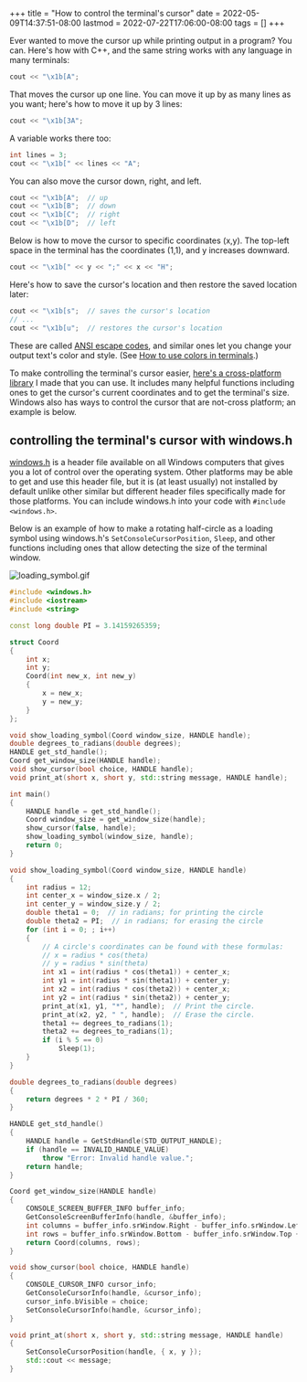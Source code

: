 +++
title = "How to control the terminal's cursor"
date = 2022-05-09T14:37:51-08:00
lastmod = 2022-07-22T17:06:00-08:00
tags = []
+++

Ever wanted to move the cursor up while printing output in a program? You can. Here's how with C++, and the same string works with any language in many terminals:

```cpp
cout << "\x1b[A";
```

That moves the cursor up one line. You can move it up by as many lines as you want; here's how to move it up by 3 lines:

```cpp
cout << "\x1b[3A";
```

A variable works there too:

```cpp
int lines = 3;
cout << "\x1b[" << lines << "A";
```

You can also move the cursor down, right, and left.

```cpp
cout << "\x1b[A";  // up
cout << "\x1b[B";  // down
cout << "\x1b[C";  // right
cout << "\x1b[D";  // left
```

Below is how to move the cursor to specific coordinates (x,y). The top-left space in the terminal has the coordinates (1,1), and y increases downward.

```cpp
cout << "\x1b[" << y << ";" << x << "H";
```

Here's how to save the cursor's location and then restore the saved location later:

```cpp
cout << "\x1b[s";  // saves the cursor's location
// ...
cout << "\x1b[u";  // restores the cursor's location
```

These are called [ANSI escape codes](https://en.wikipedia.org/wiki/ANSI_escape_code), and similar ones let you change your output text's color and style. (See [How to use colors in terminals](https://blog.chriswheeler.dev/how-to-use-colors-in-terminals).)

To make controlling the terminal's cursor easier, [here's a cross-platform library](https://github.com/wheelercj/ynot) I made that you can use. It includes many helpful functions including ones to get the cursor's current coordinates and to get the terminal's size. Windows also has ways to control the cursor that are not-cross platform; an example is below.

## controlling the terminal's cursor with windows.h

[windows.h](https://en.wikipedia.org/wiki/Windows.h) is a header file available on all Windows computers that gives you a lot of control over the operating system. Other platforms may be able to get and use this header file, but it is (at least usually) not installed by default unlike other similar but different header files specifically made for those platforms. You can include windows.h into your code with `#include <windows.h>`.

Below is an example of how to make a rotating half-circle as a loading symbol using windows.h's `SetConsoleCursorPosition`, `Sleep`, and other functions including ones that allow detecting the size of the terminal window.

![loading_symbol.gif](/loading_symbol.gif)

```cpp
#include <windows.h>
#include <iostream>
#include <string>

const long double PI = 3.14159265359;

struct Coord
{
	int x;
	int y;
	Coord(int new_x, int new_y)
    {
		x = new_x;
		y = new_y;
	}
};

void show_loading_symbol(Coord window_size, HANDLE handle);
double degrees_to_radians(double degrees);
HANDLE get_std_handle();
Coord get_window_size(HANDLE handle);
void show_cursor(bool choice, HANDLE handle);
void print_at(short x, short y, std::string message, HANDLE handle);

int main()
{
	HANDLE handle = get_std_handle();
	Coord window_size = get_window_size(handle);
	show_cursor(false, handle);
	show_loading_symbol(window_size, handle);
	return 0;
}

void show_loading_symbol(Coord window_size, HANDLE handle)
{
	int radius = 12;
	int center_x = window_size.x / 2;
	int center_y = window_size.y / 2;
	double theta1 = 0;  // in radians; for printing the circle
	double theta2 = PI;  // in radians; for erasing the circle
	for (int i = 0; ; i++)
    {
		// A circle's coordinates can be found with these formulas:
		// x = radius * cos(theta)
		// y = radius * sin(theta)
		int x1 = int(radius * cos(theta1)) + center_x;
		int y1 = int(radius * sin(theta1)) + center_y;
		int x2 = int(radius * cos(theta2)) + center_x;
		int y2 = int(radius * sin(theta2)) + center_y;
		print_at(x1, y1, "*", handle);  // Print the circle.
		print_at(x2, y2, " ", handle);  // Erase the circle.
		theta1 += degrees_to_radians(1);
		theta2 += degrees_to_radians(1);
		if (i % 5 == 0)
			Sleep(1);
	}
}

double degrees_to_radians(double degrees)
{
	return degrees * 2 * PI / 360;
}

HANDLE get_std_handle()
{
	HANDLE handle = GetStdHandle(STD_OUTPUT_HANDLE);
	if (handle == INVALID_HANDLE_VALUE)
		throw "Error: Invalid handle value.";
	return handle;
}

Coord get_window_size(HANDLE handle)
{
	CONSOLE_SCREEN_BUFFER_INFO buffer_info;
	GetConsoleScreenBufferInfo(handle, &buffer_info);
	int columns = buffer_info.srWindow.Right - buffer_info.srWindow.Left + 1;
	int rows = buffer_info.srWindow.Bottom - buffer_info.srWindow.Top + 1;
	return Coord(columns, rows);
}

void show_cursor(bool choice, HANDLE handle)
{
	CONSOLE_CURSOR_INFO cursor_info;
	GetConsoleCursorInfo(handle, &cursor_info);
	cursor_info.bVisible = choice;
	SetConsoleCursorInfo(handle, &cursor_info);
}

void print_at(short x, short y, std::string message, HANDLE handle)
{
	SetConsoleCursorPosition(handle, { x, y });
	std::cout << message;
}
```
